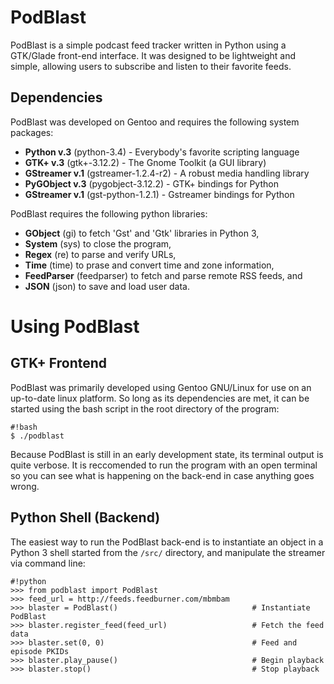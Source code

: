 # PodBlast

PodBlast is a simple podcast feed tracker written in Python using a GTK/Glade
front-end interface. It was designed to be lightweight and simple, allowing
users to subscribe and listen to their favorite feeds.

## Dependencies

PodBlast was developed on Gentoo and requires the following system packages:

 * **Python v.3** (python-3.4) - Everybody's favorite scripting language
 * **GTK+ v.3** (gtk+-3.12.2) - The Gnome Toolkit (a GUI library)
 * **GStreamer v.1** (gstreamer-1.2.4-r2) - A robust media handling library
 * **PyGObject v.3** (pygobject-3.12.2) - GTK+ bindings for Python
 * **GStreamer v.1** (gst-python-1.2.1) - Gstreamer bindings for Python

PodBlast requires the following python libraries:

 * **GObject** (gi) to fetch 'Gst' and 'Gtk' libraries in Python 3,
 * **System** (sys) to close the program,
 * **Regex** (re) to parse and verify URLs,
 * **Time** (time) to prase and convert time and zone information,
 * **FeedParser** (feedparser) to fetch and parse remote RSS feeds, and
 * **JSON** (json) to save and load user data.

# Using PodBlast

## GTK+ Frontend

PodBlast was primarily developed using Gentoo GNU/Linux for use on an up-to-date
linux platform. So long as its dependencies are met, it can be started using the
bash script in the root directory of the program:

```
#!bash
$ ./podblast
```

Because PodBlast is still in an early development state, its terminal output is
quite verbose. It is reccomended to run the program with an open terminal so you
can see what is happening on the back-end in case anything goes wrong.

## Python Shell (Backend)

The easiest way to run the PodBlast back-end is to instantiate an object in a
Python 3 shell started from the ```/src/``` directory, and manipulate the
streamer via command line:

```
#!python
>>> from podblast import PodBlast
>>> feed_url = http://feeds.feedburner.com/mbmbam
>>> blaster = PodBlast()                              # Instantiate PodBlast
>>> blaster.register_feed(feed_url)                   # Fetch the feed data
>>> blaster.set(0, 0)                                 # Feed and episode PKIDs
>>> blaster.play_pause()                              # Begin playback
>>> blaster.stop()                                    # Stop playback
```
